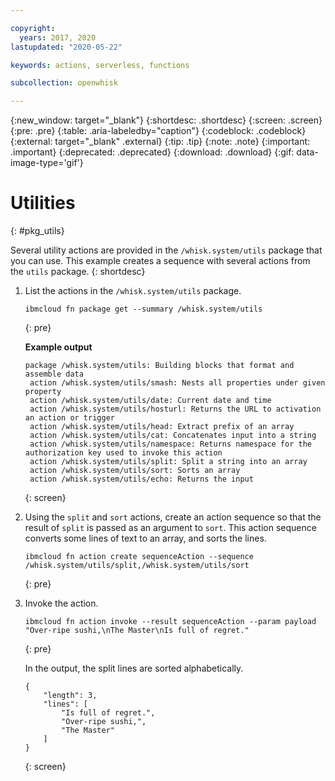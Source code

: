 ```yaml
---

copyright:
  years: 2017, 2020
lastupdated: "2020-05-22"

keywords: actions, serverless, functions

subcollection: openwhisk

---
```


{:new_window: target="_blank"}
{:shortdesc: .shortdesc}
{:screen: .screen}
{:pre: .pre}
{:table: .aria-labeledby="caption"}
{:codeblock: .codeblock}
{:external: target="_blank" .external}
{:tip: .tip}
{:note: .note}
{:important: .important}
{:deprecated: .deprecated}
{:download: .download}
{:gif: data-image-type='gif'}

# Utilities
{: #pkg_utils}

Several utility actions are provided in the `/whisk.system/utils` package that you can use. This example creates a sequence with several actions from the `utils` package.
{: shortdesc}

1. List the actions in the `/whisk.system/utils` package.

   ```
   ibmcloud fn package get --summary /whisk.system/utils
   ```
   {: pre}

   **Example output**

   ```
   package /whisk.system/utils: Building blocks that format and assemble data
    action /whisk.system/utils/smash: Nests all properties under given property
    action /whisk.system/utils/date: Current date and time
    action /whisk.system/utils/hosturl: Returns the URL to activation an action or trigger
    action /whisk.system/utils/head: Extract prefix of an array
    action /whisk.system/utils/cat: Concatenates input into a string
    action /whisk.system/utils/namespace: Returns namespace for the authorization key used to invoke this action
    action /whisk.system/utils/split: Split a string into an array
    action /whisk.system/utils/sort: Sorts an array
    action /whisk.system/utils/echo: Returns the input
   ```
   {: screen}

2. Using the `split` and `sort` actions, create an action sequence so that the result of `split` is passed as an argument to `sort`. This action sequence converts some lines of text to an array, and sorts the lines.

   ```
   ibmcloud fn action create sequenceAction --sequence /whisk.system/utils/split,/whisk.system/utils/sort
   ```
   {: pre}

3. Invoke the action.

   ```
   ibmcloud fn action invoke --result sequenceAction --param payload "Over-ripe sushi,\nThe Master\nIs full of regret."
   ```
   {: pre}

   In the output, the split lines are sorted alphabetically.
   ```
   {
       "length": 3,
       "lines": [
           "Is full of regret.",
           "Over-ripe sushi,",
           "The Master"
       ]
   }
   ```
   {: screen}
